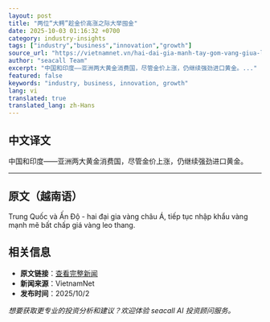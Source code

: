 ```yaml
---
layout: post
title: "两位“大鳄”趁金价高涨之际大举囤金"
date: 2025-10-03 01:16:32 +0700
category: industry-insights
tags: ["industry","business","innovation","growth"]
source_url: "https://vietnamnet.vn/hai-dai-gia-manh-tay-gom-vang-giua-luc-gia-vang-cao-ky-luc-2448210.html"
author: "seacall Team"
excerpt: "中国和印度——亚洲两大黄金消费国，尽管金价上涨，仍继续强劲进口黄金。..."
featured: false
keywords: "industry, business, innovation, growth"
lang: vi
translated: true
translated_lang: zh-Hans
---
```


## 中文译文

中国和印度——亚洲两大黄金消费国，尽管金价上涨，仍继续强劲进口黄金。

---

## 原文（越南语）

Trung Quốc và Ấn Độ - hai đại gia vàng châu Á, tiếp tục nhập khẩu vàng mạnh mẽ bất chấp giá vàng leo thang.

## 相关信息

- **原文链接**：[查看完整新闻](https://vietnamnet.vn/hai-dai-gia-manh-tay-gom-vang-giua-luc-gia-vang-cao-ky-luc-2448210.html)
- **新闻来源**：VietnamNet
- **发布时间**：2025/10/2

*想要获取更专业的投资分析和建议？欢迎体验 seacall AI 投资顾问服务。*